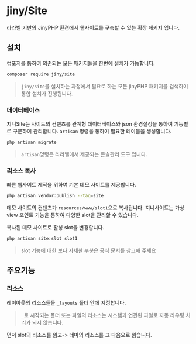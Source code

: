 # jiny/Site
라라벨 기반의 JinyPHP 환경에서 웹사이트를 구축할 수 있는 확장 페키지 입니다.

## 설치
컴포저를 통하여 의존되는 모든 패키지들을 한번에 설치가 가능합니다.

```bash
composer require jiny/site
```

> `jiny/site`를 설치하는 과정에서 필요로 하는 모든 jinyPHP 패키지를 검색하여 통합 설치가 진행됩니다.

### 데이터베이스
지니Site는 사이트의 컨덴츠를 관계형 데이터베이스와 json 환경설정을 통하여 기능별로 구분하여 관리합니다. `artisan` 명령을 통하여 필요한 테이블을 생성합니다.

```bash
php artisan migrate
```
> `artisan`명령은 라라벨에서 제공되는 콘솔관리 도구 입니다.

### 리소스 복사
빠른 웹사이트 제작을 위하여 기본 데모 사이트를 제공합니다.

```bash
php artisan vendor:publish --tag=site
```

데모 사이트의 컨덴츠가 `resources/www/slot1`으로 복사됩니다. 지니사이트는 가상 view 포인트 기능을 통하여 다양한 slot을 관리할 수 있습니다.

복사된 데모 사이트로 활성 slot을 변경합니다.

```bash
php artisan site:slot slot1
```
> slot 기능에 대한 보다 자세한 부분은 공식 문서를 참고해 주세요

## 주요기능



### 리소스
레이아웃의 리소스들들 `_layouts` 폴더 안에 지정합니다.
> `_`로 시작되는 폴더 또는 파일의 리소스는 시스템과 연관된 파일로 자동 라우팅 처리가 되지 않습니다.

먼저 slot의 리소스를 읽고-> 테마의 리소스를 그 다음으로 읽습니다.
